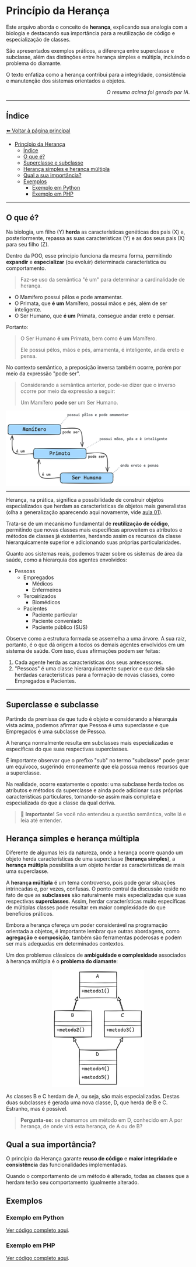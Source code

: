 # Princípio da Herança

Este arquivo aborda o conceito de **herança**, explicando sua analogia com a biologia e destacando sua importância para
a reutilização de código e especialização de classes.

São apresentados exemplos práticos, a diferença entre superclasse e subclasse, além das distinções entre herança simples
e múltipla, incluindo o problema do diamante.

O texto enfatiza como a herança contribui para a integridade, consistência e manutenção dos sistemas orientados a
objetos.

<p align="right">
    <em>O resumo acima foi gerado por IA.</em>
</p>

---

## Índice

[⬅️ Voltar à página principal](../README.md)

- [Princípio da Herança](#princípio-da-herança)
  - [Índice](#índice)
  - [O que é?](#o-que-é)
  - [Superclasse e subclasse](#superclasse-e-subclasse)
  - [Herança simples e herança múltipla](#herança-simples-e-herança-múltipla)
  - [Qual a sua importância?](#qual-a-sua-importância)
  - [Exemplos](#exemplos)
    - [Exemplo em Python](#exemplo-em-python)
    - [Exemplo em PHP](#exemplo-em-php)

---

## O que é?

Na biologia, um filho (Y) **herda** as características genéticas dos pais (X) e, posteriormente, repassa as suas
características (Y) e as dos seus pais (X) para seu filho (Z).

Dentro da POO, esse princípio funciona da mesma forma, permitindo **expandir** e **especializar** (ou evoluir)
determinada característica ou comportamento.

> Faz-se uso da semântica "é um" para determinar a cardinalidade de herança.

- O Mamífero possui pêlos e pode amamentar.
- O Primata, que **é um** Mamífero, possui mãos e pés, além de ser inteligente.
- O Ser Humano, que **é um** Primata, consegue andar ereto e pensar.

Portanto:

> O Ser Humano **é um** Primata, bem como **é um** Mamífero.
>
> Ele possui pêlos, mãos e pés, amamenta, é inteligente, anda ereto e pensa.

No contexto semântico, a preposição inversa também ocorre, porém por meio da expressão "pode ser".

> Considerando a semântica anterior, pode-se dizer que o inverso ocorre por meio da expressão a seguir:
>
> Um Mamífero **pode ser** um Ser Humano.

<p align="center" style="background: #ffffff;">
    <img src="assets/image/03-herancasemantica.png" alt="Estrutura semântica da herança">
</p>

---

Herança, na prática, significa a possibilidade de construir objetos especializados que herdam as características de
objetos mais generalistas (olha a generalização aparecendo aqui novamente, vide [aula 01](01-fundamentos.md)).

Trata-se de um mecanismo fundamental de **reutilização de código**, permitindo que novas classes mais específicas
aproveitem os atributos e métodos de classes já existentes, herdando assim os recursos da classe hierarquicamente
superior e adicionando suas próprias particularidades.

Quanto aos sistemas reais, podemos trazer sobre os sistemas de área da saúde, como a hierarquia dos agentes envolvidos:

- Pessoas
  - Empregados
    - Médicos
    - Enfermeiros
  - Terceirizados
    - Biomédicos
  - Pacientes
    - Paciente particular
    - Paciente conveniado
    - Paciente público (SUS)

Observe como a estrutura formada se assemelha a uma árvore. A sua raiz, portanto, é o que dá origem a todos os demais
agentes envolvidos em um sistema de saúde. Com isso, duas afirmações podem ser feitas:

1. Cada agente herda as características dos seus antecessores.
2. "Pessoas" é uma classe hierarquicamente superior e que dela são herdadas características para a formação de novas
   classes, como Empregados e Pacientes.

---

## Superclasse e subclasse

Partindo da premissa de que tudo é objeto e considerando a hierarquia vista acima, podemos afirmar que Pessoa é uma
superclasse e que Empregados é uma subclasse de Pessoa.

A herança normalmente resulta em subclasses mais especializadas e específicas do que suas respectivas superclasses.

É importante observar que o prefixo "sub" no termo "subclasse" pode gerar um equívoco, sugerindo erroneamente que ela
possua menos recursos que a superclasse.

Na realidade, ocorre exatamente o oposto: uma subclasse herda todos os atributos e métodos da superclasse e ainda pode
adicionar suas próprias características particulares, tornando-se assim mais completa e especializada do que a classe da
qual deriva.

> 🚨 **Importante!** Se você não entendeu a questão semântica, volte lá e leia até entender.

## Herança simples e herança múltipla

Diferente de algumas leis da natureza, onde a herança ocorre quando um objeto herda características de uma superclasse
(**herança simples**), a **herança múltipla** possibilita a um objeto herdar as características de mais uma superclasse.

A **herança múltipla** é um tema controverso, pois pode gerar situações intrincadas e, por vezes, confusas. O ponto
central da discussão reside no fato de que as **subclasses** são naturalmente mais especializadas que suas respectivas
**superclasses**. Assim, herdar características muito específicas de múltiplas classes pode resultar em maior
complexidade do que benefícios práticos.

Embora a herança ofereça um poder considerável na programação orientada a objetos, é importante lembrar que outras
abordagens, como **agregação** e **composição**, também são ferramentas poderosas e podem ser mais adequadas em
determinados contextos.

Um dos problemas clássicos de **ambiguidade e complexidade** associados à herança múltipla é o **problema do diamante**:

<p align="center">
    <img src="assets/image/03-herancadiamante.png" alt="Problema do Diamante" style="width: 50%; height: auto;">
</p>

As classes B e C herdam de A, ou seja, são mais especializadas. Destas duas subclasses é gerada uma nova classe, D, que
herda de B e C. Estranho, mas é possível.

> **Pergunta-se:** se chamamos um método em D, conhecido em A por herança, de onde virá esta herança, de A ou de B?

## Qual a sua importância?

O princípio da Herança garante **reuso de código** e **maior integridade e consistência** das funcionalidades
implementadas.

Quando o comportamento de um método é alterado, todas as classes que a herdam terão seu comportamento igualmente
alterado.

## Exemplos

### Exemplo em Python

[Ver código completo aqui](assets/code/03-exemplo-py.md).

### Exemplo em PHP

[Ver código completo aqui](assets/code/03-exemplo-php.md).
